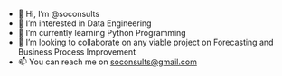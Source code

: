 - 👋 Hi, I’m @soconsults
- 👀 I’m interested in Data Engineering
- 🌱 I’m currently learning Python Programming
- 💞️ I’m looking to collaborate on any viable project on Forecasting and Business Process Improvement
- 📫 You can reach me on soconsults@gmail.com

<!---
soconsults/soconsults is a ✨ special ✨ repository because its `README.md` (this file) appears on your GitHub profile.
You can click the Preview link to take a look at your changes.
--->
